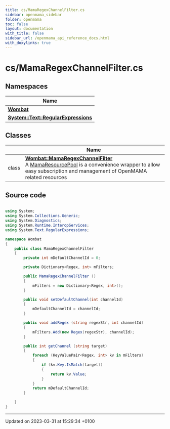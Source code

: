 ```yaml
---
title: cs/MamaRegexChannelFilter.cs
sidebar: openmama_sidebar
folder: openmama
toc: false
layout: documentation
with_title: false
sidebar_url: /openmama_api_reference_docs.html
with_doxylinks: true
---
```


# cs/MamaRegexChannelFilter.cs



## Namespaces

| Name           |
| -------------- |
| **[Wombat](namespaceWombat.html)**  |
| **[System::Text::RegularExpressions](namespaceSystem_1_1Text_1_1RegularExpressions.html)**  |

## Classes

|                | Name           |
| -------------- | -------------- |
| class | **[Wombat::MamaRegexChannelFilter](classWombat_1_1MamaRegexChannelFilter.html)** <br>A [MamaResourcePool]() is a convenience wrapper to allow easy subscription and management of OpenMAMA related resources  |




## Source code

```csharp

using System;
using System.Collections.Generic;
using System.Diagnostics;
using System.Runtime.InteropServices;
using System.Text.RegularExpressions;

namespace Wombat
{
    public class MamaRegexChannelFilter
    {
        private int mDefaultChannelId = 0;

        private Dictionary<Regex, int> mFilters;

        public MamaRegexChannelFilter ()
        {
            mFilters = new Dictionary<Regex, int>();
        }

        public void setDefaultChannel(int channelId)
        {
            mDefaultChannelId = channelId;
        }

        public void addRegex (string regexStr, int channelId)
        {
            mFilters.Add(new Regex(regexStr), channelId);
        }

        public int getChannel (string target)
        {
            foreach (KeyValuePair<Regex, int> kv in mFilters)
            {
                if (kv.Key.IsMatch(target))
                {
                    return kv.Value;
                }
            }
            return mDefaultChannelId;
        }

    }
}
```


-------------------------------

Updated on 2023-03-31 at 15:29:34 +0100
